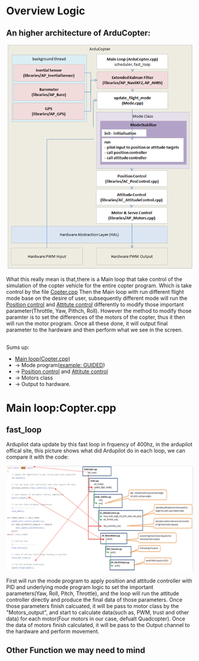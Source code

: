 # Overview Logic

## An higher architecture of ArduCopter:
![New VM](./pics/copter-architecture.png)

What this really mean is that,there is a Main loop that take control of the simulation of the copter vehicle for the entire copter program. Which is take control by the file [Copter.cpp](https://github.com/xpan11/Arducopter/blob/master/ArduCopter/Copter.cpp) Then the Main loop with run different flight mode base on the desire of user, subsequently different mode will run the [Position control](https://github.com/xpan11/Arducopter/blob/master/libraries/AC_AttitudeControl/AC_PosControl.cpp) and [Attitute control](https://github.com/xpan11/Arducopter/blob/master/libraries/AC_AttitudeControl/AC_AttitudeControl.cpp) differently to modify those important parameter(Throttle, Yaw, Pithch, Roll). However the method to modify those paramter is to set the differences of the motors of the copter, thus it then will run the motor program. Once all these done, it will output final parameter to the hardware and then perform what we see in the screen.

## 

Sums up: 

- [Main loop(Copter.cpp)](https://github.com/xpan11/Arducopter/blob/master/ArduCopter/Copter.cpp)
- -> Mode program([example: GUIDED](https://github.com/xpan11/Arducopter/blob/master/ArduCopter/mode_guided.cpp)) 
- -> [Position control](https://github.com/xpan11/Arducopter/blob/master/libraries/AC_AttitudeControl/AC_PosControl.cpp) and [Attitute control](https://github.com/xpan11/Arducopter/blob/master/libraries/AC_AttitudeControl/AC_AttitudeControl.cpp) 
- -> Motors class 
- -> Output to hardware.

# Main loop:Copter.cpp

## fast_loop

Ardupilot data update by this fast loop in frquency of 400hz, in the ardupilot offical site, this picture shows what did Ardupilot do in each loop, we can compare it with the code:

![New VM](./pics/fastloop.png)

First will run the mode program to apply position and attitude controller with PID and underlying mode program logic to set the important parameters(Yaw, Roll, Pitch, Throttle), and the loop will run the attitude controller directly  and produce the final data of those parameters. Once those parameters finish calcuated, it will be pass to motor class by the "Motors_output", and start to calculate data(such as, PWM, trust and other data) for each motor(Four motors in our case, defualt Quadcopter). Once the data of motors finish calculated, it will be pass to the Output channel to the hardware and perform movement.

## Other Function we may need to mind









